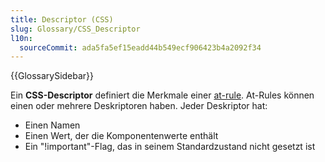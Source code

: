 ```yaml
---
title: Descriptor (CSS)
slug: Glossary/CSS_Descriptor
l10n:
  sourceCommit: ada5fa5ef15eadd44b549ecf906423b4a2092f34
---
```


{{GlossarySidebar}}

Ein **CSS-Descriptor** definiert die Merkmale einer [at-rule](/de/docs/Web/CSS/At-rule). At-Rules können einen oder mehrere Deskriptoren haben. Jeder Deskriptor hat:

- Einen Namen
- Einen Wert, der die Komponentenwerte enthält
- Ein "!important"-Flag, das in seinem Standardzustand nicht gesetzt ist
